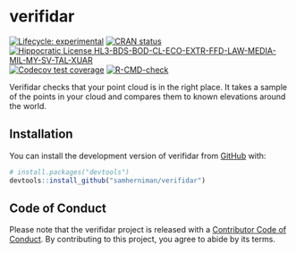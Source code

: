 
<!-- README.md is generated from README.Rmd. Please edit that file -->

# verifidar

<!-- badges: start -->

[![Lifecycle:
experimental](https://img.shields.io/badge/lifecycle-experimental-orange.svg)](https://lifecycle.r-lib.org/articles/stages.html#experimental)
[![CRAN
status](https://www.r-pkg.org/badges/version/verifidar)](https://CRAN.R-project.org/package=verifidar)
[![Hippocratic License
HL3-BDS-BOD-CL-ECO-EXTR-FFD-LAW-MEDIA-MIL-MY-SV-TAL-XUAR](https://img.shields.io/static/v1?label=Hippocratic%20License&message=HL3-BDS-BOD-CL-ECO-EXTR-FFD-LAW-MEDIA-MIL-MY-SV-TAL-XUAR&labelColor=5e2751&color=bc8c3d)](https://firstdonoharm.dev/version/3/0/bds-bod-cl-eco-extr-ffd-law-media-mil-my-sv-tal-xuar.html)
[![Codecov test
coverage](https://codecov.io/gh/samherniman/verifidar/branch/main/graph/badge.svg)](https://app.codecov.io/gh/samherniman/verifidar?branch=main)
[![R-CMD-check](https://github.com/samherniman/verifidar/actions/workflows/R-CMD-check.yaml/badge.svg)](https://github.com/samherniman/verifidar/actions/workflows/R-CMD-check.yaml)
<!-- badges: end -->

Verifidar checks that your point cloud is in the right place. It takes a
sample of the points in your cloud and compares them to known elevations
around the world.

## Installation

You can install the development version of verifidar from
[GitHub](https://github.com/) with:

``` r
# install.packages("devtools")
devtools::install_github("samherniman/verifidar")
```

## Code of Conduct

Please note that the verifidar project is released with a [Contributor
Code of
Conduct](https://contributor-covenant.org/version/2/1/CODE_OF_CONDUCT.html).
By contributing to this project, you agree to abide by its terms.
